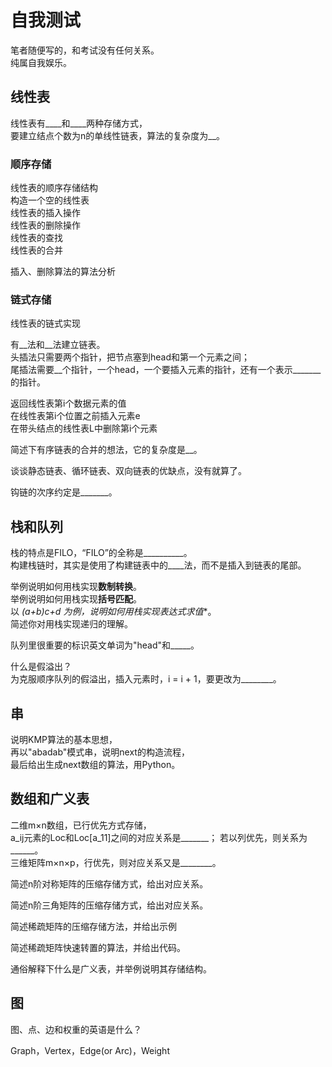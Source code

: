 # 自我测试

笔者随便写的，和考试没有任何关系。  
纯属自我娱乐。

## 线性表

线性表有____和____两种存储方式，  
要建立结点个数为n的单线性链表，算法的复杂度为__。

### 顺序存储

线性表的顺序存储结构  
构造一个空的线性表  
线性表的插入操作  
线性表的删除操作  
线性表的查找  
线性表的合并

插入、删除算法的算法分析

### 链式存储

线性表的链式实现

有__法和__法建立链表。  
头插法只需要两个指针，把节点塞到head和第一个元素之间；  
尾插法需要__个指针，一个head，一个要插入元素的指针，还有一个表示_______的指针。

返回线性表第i个数据元素的值  
在线性表第i个位置之前插入元素e  
在带头结点的线性表L中删除第i个元素

简述下有序链表的合并的想法，它的复杂度是__。

谈谈静态链表、循环链表、双向链表的优缺点，没有就算了。

钩链的次序约定是_______。

## 栈和队列

栈的特点是FILO，“FILO”的全称是__________。  
构建栈链时，其实是使用了构建链表中的____法，而不是插入到链表的尾部。

举例说明如何用栈实现**数制转换**。  
举例说明如何用栈实现**括号匹配**。  
以 **(a+b)*c+d** 为例，说明如何用栈实现**表达式求值**。  
简述你对用栈实现递归的理解。

队列里很重要的标识英文单词为"head"和_____。

什么是假溢出？  
为克服顺序队列的假溢出，插入元素时，i = i + 1，要更改为________。  

## 串

说明KMP算法的基本思想，  
再以"abadab"模式串，说明next的构造流程，  
最后给出生成next数组的算法，用Python。

## 数组和广义表

二维m×n数组，已行优先方式存储，  
a_ij元素的Loc和Loc[a_11]之间的对应关系是_______；
若以列优先，则关系为______。  
三维矩阵m×n×p，行优先，则对应关系又是________。

简述n阶对称矩阵的压缩存储方式，给出对应关系。

简述n阶三角矩阵的压缩存储方式，给出对应关系。

简述稀疏矩阵的压缩存储方法，并给出示例

简述稀疏矩阵快速转置的算法，并给出代码。

通俗解释下什么是广义表，并举例说明其存储结构。

## 图

图、点、边和权重的英语是什么？

Graph，Vertex，Edge(or Arc)，Weight
